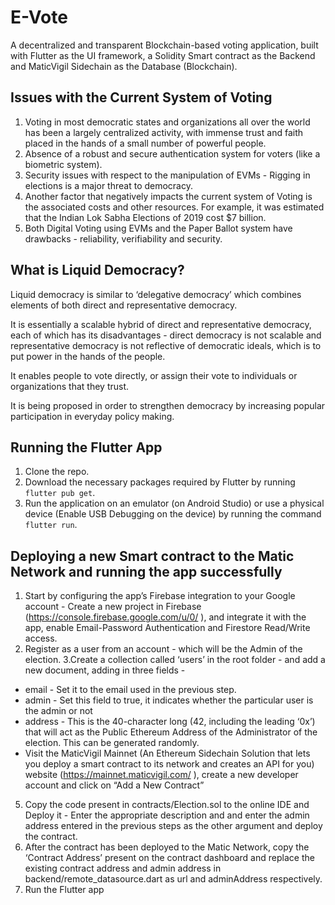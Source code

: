 # E-Vote

A decentralized and transparent Blockchain-based voting application, built with Flutter as the UI framework, a Solidity Smart contract as the Backend and MaticVigil Sidechain as the Database (Blockchain). 

## Issues with the Current System of Voting 
1. Voting in most democratic states and organizations all over the world has been a largely centralized activity, with immense trust and faith placed in the hands of a small number of powerful people. 
2. Absence of a robust and secure authentication system for voters (like a biometric system).
3. Security issues with respect to the manipulation of EVMs - Rigging in elections is a major threat to democracy.
4. Another factor that negatively impacts the current system of Voting is the associated costs and other resources. For example, it was estimated that the Indian Lok Sabha Elections of 2019 cost $7 billion.
5. Both Digital Voting using EVMs and the Paper Ballot system have drawbacks - reliability, verifiability and security.

## What is Liquid Democracy?

Liquid democracy is similar to ‘delegative democracy’ which combines elements of both direct and representative democracy. 

It is essentially a scalable hybrid of direct and representative democracy, each of which has its disadvantages - direct democracy is not scalable and representative democracy is not reflective of democratic ideals, which is to put power in the hands of the people.

It enables people to vote directly, or assign their vote to individuals or organizations that they trust.

It is being proposed in order to strengthen democracy by increasing popular participation in everyday policy making.

## Running the Flutter App
1. Clone the repo.
2. Download the necessary packages required by Flutter by running `flutter pub get`.
3. Run the application on an emulator (on Android Studio) or use a physical device (Enable USB Debugging on the device) by running the command `flutter run`.

## Deploying a new Smart contract to the Matic Network and running the app successfully

1. Start by configuring the app’s Firebase integration to your Google account - Create a new project in Firebase (https://console.firebase.google.com/u/0/ ), and integrate it with the app, enable Email-Password Authentication and Firestore Read/Write access.
2. Register as a user from an account - which will be the Admin of the election.
3.Create a collection called ‘users’ in the root folder - and add a new document, adding in three fields - 
- email - Set it to the email used in the previous step.
- admin - Set this field to true, it indicates whether the particular user is the admin or not
- address  - This is the 40-character long (42, including the leading ‘0x’) that will act as the Public Ethereum Address of the Administrator of the election. This can be generated randomly.
- Visit the MaticVigil Mainnet (An Ethereum Sidechain Solution that lets you deploy a smart contract to its network and creates an API for you)  website (https://mainnet.maticvigil.com/ ), create a new developer account and click on “Add a New Contract”
5. Copy the code present in contracts/Election.sol to the online IDE and Deploy it - Enter the appropriate description and and enter the admin address entered in the previous steps as the other argument and deploy the contract.
6. After the contract has been deployed to the Matic Network, copy the ‘Contract Address’ present on the contract dashboard and replace the existing contract address and admin address in backend/remote_datasource.dart as url and adminAddress respectively.
7. Run the Flutter app
